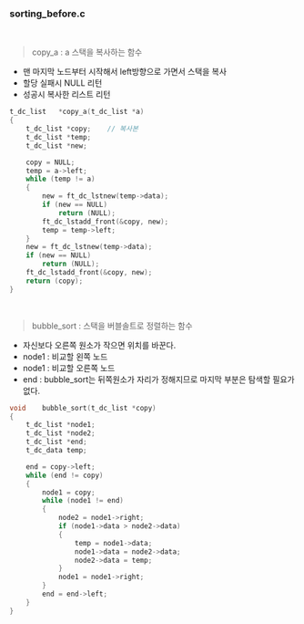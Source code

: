 
### sorting_before.c

<br>

>copy_a : a 스택을 복사하는 함수
- 맨 마지막 노드부터 시작해서 left방향으로 가면서 스택을 복사
- 할당 실패시 NULL 리턴
- 성공시 복사한 리스트 리턴
``` c
t_dc_list	*copy_a(t_dc_list *a)
{
	t_dc_list *copy;	// 복사본
	t_dc_list *temp;
	t_dc_list *new;

	copy = NULL;
	temp = a->left;
	while (temp != a)
	{
		new = ft_dc_lstnew(temp->data);
		if (new == NULL)
			return (NULL);
		ft_dc_lstadd_front(&copy, new);
		temp = temp->left;
	}
	new = ft_dc_lstnew(temp->data);
	if (new == NULL)
		return (NULL);
	ft_dc_lstadd_front(&copy, new);
	return (copy);
}
```

<br>

>bubble_sort : 스택을 버블솔트로 정렬하는 함수
- 자신보다 오른쪽 원소가 작으면 위치를 바꾼다.
- node1 : 비교할 왼쪽 노드
- node1 : 비교할 오른쪽 노드
- end : bubble_sort는 뒤쪽원소가 자리가 정해지므로 마지막 부분은 탐색할 필요가 없다.
``` c
void	bubble_sort(t_dc_list *copy)
{
	t_dc_list *node1;
	t_dc_list *node2;
	t_dc_list *end;
	t_dc_data temp;

	end = copy->left;
	while (end != copy)
	{
		node1 = copy;
		while (node1 != end)
		{
			node2 = node1->right;
			if (node1->data > node2->data)
			{
				temp = node1->data;
				node1->data = node2->data;
				node2->data = temp;
			}
			node1 = node1->right;
		}
		end = end->left;
	}
}
```

<br>